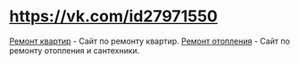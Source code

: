 # https://vk.com/id27971550
[Ремонт квартир](https://rusnus.github.io/repair_1/) - Сайт по ремонту квартир.
[Ремонт отопления](https://rusnus.github.io/repair_2/) - Сайт по ремонту отопления и сантехники.
